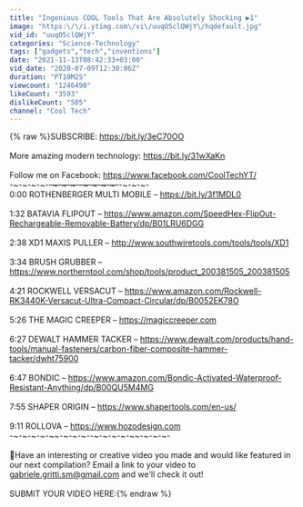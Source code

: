 ```yaml
---
title: "Ingenious COOL Tools That Are Absolutely Shocking ▶1"
image: "https:\/\/i.ytimg.com\/vi\/uuqO5clQWjY\/hqdefault.jpg"
vid_id: "uuqO5clQWjY"
categories: "Science-Technology"
tags: ["gadgets","tech","inventions"]
date: "2021-11-13T08:42:33+03:00"
vid_date: "2020-07-09T12:30:06Z"
duration: "PT10M2S"
viewcount: "1246490"
likeCount: "3593"
dislikeCount: "505"
channel: "Cool Tech"
---
```

{% raw %}SUBSCRIBE: <a rel="nofollow" target="blank" href="https://bit.ly/3eC70OO">https://bit.ly/3eC70OO</a><br /><br />More amazing modern technology: <a rel="nofollow" target="blank" href="https://bit.ly/31wXaKn">https://bit.ly/31wXaKn</a><br /><br />Follow me on Facebook: <a rel="nofollow" target="blank" href="https://www.facebook.com/CoolTechYT/">https://www.facebook.com/CoolTechYT/</a><br />-~-~-~-~-~~-~-~-~--~-~-~-~-~~-~-~-~-<br />0:00 ROTHENBERGER MULTI MOBILE – <a rel="nofollow" target="blank" href="https://bit.ly/3f1MDL0">https://bit.ly/3f1MDL0</a><br /><br />1:32 BATAVIA FLIPOUT – <a rel="nofollow" target="blank" href="https://www.amazon.com/SpeedHex-FlipOut-Rechargeable-Removable-Battery/dp/B01LRU6DGG">https://www.amazon.com/SpeedHex-FlipOut-Rechargeable-Removable-Battery/dp/B01LRU6DGG</a><br /><br />2:38 XD1 MAXIS PULLER – <a rel="nofollow" target="blank" href="http://www.southwiretools.com/tools/tools/XD1">http://www.southwiretools.com/tools/tools/XD1</a><br /><br />3:34 BRUSH GRUBBER – <a rel="nofollow" target="blank" href="https://www.northerntool.com/shop/tools/product_200381505_200381505">https://www.northerntool.com/shop/tools/product_200381505_200381505</a><br /><br />4:21 ROCKWELL VERSACUT – <a rel="nofollow" target="blank" href="https://www.amazon.com/Rockwell-RK3440K-Versacut-Ultra-Compact-Circular/dp/B0052EK78O">https://www.amazon.com/Rockwell-RK3440K-Versacut-Ultra-Compact-Circular/dp/B0052EK78O</a><br /><br />5:26 THE MAGIC CREEPER – <a rel="nofollow" target="blank" href="https://magiccreeper.com">https://magiccreeper.com</a><br /><br />6:27 DEWALT HAMMER TACKER – <a rel="nofollow" target="blank" href="https://www.dewalt.com/products/hand-tools/manual-fasteners/carbon-fiber-composite-hammer-tacker/dwht75900">https://www.dewalt.com/products/hand-tools/manual-fasteners/carbon-fiber-composite-hammer-tacker/dwht75900</a><br /><br />6:47 BONDIC – <a rel="nofollow" target="blank" href="https://www.amazon.com/Bondic-Activated-Waterproof-Resistant-Anything/dp/B00QU5M4MG">https://www.amazon.com/Bondic-Activated-Waterproof-Resistant-Anything/dp/B00QU5M4MG</a><br /><br />7:55 SHAPER ORIGIN – <a rel="nofollow" target="blank" href="https://www.shapertools.com/en-us/">https://www.shapertools.com/en-us/</a><br /><br />9:11 ROLLOVA – <a rel="nofollow" target="blank" href="https://www.hozodesign.com">https://www.hozodesign.com</a><br />-~-~-~-~-~~-~-~-~--~-~-~-~-~~-~-~-~-<br /><br />🔗Have an interesting or creative video you made and would like featured in our next compilation? Email a link to your video to gabriele.gritti.sm@gmail.com and we'll check it out!<br /><br />SUBMIT YOUR VIDEO HERE:{% endraw %}
